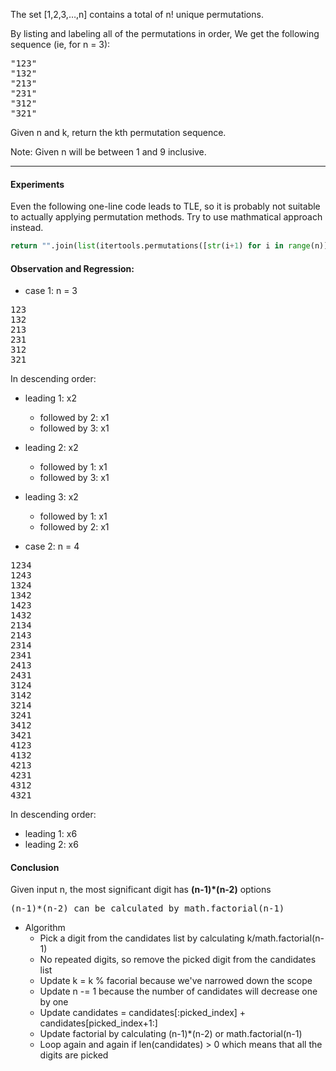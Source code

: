 The set [1,2,3,…,n] contains a total of n! unique permutations.

By listing and labeling all of the permutations in order,
We get the following sequence (ie, for n = 3):
<pre>
"123"
"132"
"213"
"231"
"312"
"321"
</pre>
Given n and k, return the kth permutation sequence.

Note: Given n will be between 1 and 9 inclusive.

***

#### Experiments
    
Even the following one-line code leads to TLE, so it is probably not suitable to actually applying permutation methods. Try to use mathmatical approach instead.
 
```python
return "".join(list(itertools.permutations([str(i+1) for i in range(n)]))[k-1])
```
  
#### Observation and Regression:
* case 1: n = 3
<pre>
123
132
213
231
312
321
</pre>
In descending order:
  * leading 1: x2
    * followed by 2: x1
    * followed by 3: x1
  * leading 2: x2
    * followed by 1: x1
    * followed by 3: x1
  * leading 3: x2
    * followed by 1: x1
    * followed by 2: x1

* case 2: n = 4
<pre>
1234
1243
1324
1342
1423
1432
2134
2143
2314
2341
2413
2431
3124
3142
3214
3241
3412
3421
4123
4132
4213
4231
4312
4321
</pre>
In descending order:
* leading 1: x6
* leading 2: x6
  
#### Conclusion
Given input n, the most significant digit has **(n-1)*(n-2)** options
<pre>
(n-1)*(n-2) can be calculated by math.factorial(n-1)
</pre>

* Algorithm
  * Pick a digit from the candidates list by calculating k/math.factorial(n-1)
  * No repeated digits, so remove the picked digit from the candidates list
  * Update k = k % facorial because we've narrowed down the scope
  * Update n -= 1 because the number of candidates will decrease one by one
  * Update candidates = candidates[:picked_index] + candidates[picked_index+1:]
  * Update factorial by calculating (n-1)*(n-2) or math.factorial(n-1)
  * Loop again and again if len(candidates) > 0 which means that all the digits are picked
